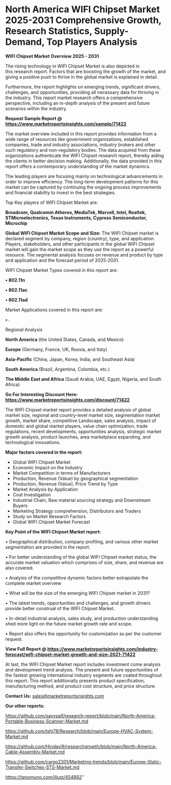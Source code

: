 # North America WIFI Chipset Market 2025-2031 Comprehensive Growth, Research Statistics, Supply-Demand,  Top Players Analysis

<Strong> WIFI Chipset Market Overview 2025 - 2031</strong>

The rising technology in WIFI Chipset Market is also depicted in this research report. Factors that are boosting the growth of the market, and giving a positive push to thrive in the global market is explained in detail.

Furthermore, the report highlights on emerging trends, significant drivers, challenges, and opportunities, providing all necessary data for thriving in the industry. This report market research offers a comprehensive perspective, including an in-depth analysis of the present and future scenarios within the industry.

<strong>Request Sample Report @ <a href=https://www.marketreportsinsights.com/sample/71422>https://www.marketreportsinsights.com/sample/71422</a></strong>

The market overview included in this report provides information from a wide range of resources like government organizations, established companies, trade and industry associations, industry brokers and other such regulatory and non-regulatory bodies. The data acquired from these organizations authenticate the WIFI Chipset research report, thereby aiding the clients in better decision making. Additionally, the data provided in this report offers a contemporary understanding of the market dynamics.

The leading players are focusing mainly on technological advancements in order to improve efficiency. The long-term development patterns for this market can be captured by continuing the ongoing process improvements and financial stability to invest in the best strategies.

Top Key players of WIFI Chipset Market are:

<strong>Broadcom, Qualcomm Atheros, MediaTek, Marvell, Intel, Realtek, STMicroelectronics, Texas Instruments, Cypress Semiconductor, Microchip</strong>

<strong><b>Global WIFI Chipset Market Scope and Size:</b></strong>
The WIFI Chipset market is declared segment by company, region (country), type, and application. Players, stakeholders, and other participants in the global WIFI Chipset market will gain the market scope as they use the report as a powerful resource. The segmental analysis focuses on revenue and product by type and application and the forecast period of 2025-2031.

WIFI Chipset Market Types covered in this report are:

<strong>• 802.11n

• 802.11ac

• 802.11ad</strong>

Market Applications covered in this report are:

<strong>• .</strong> 

Regional Analysis

<strong>North America</strong> (the United States, Canada, and Mexico)

<strong>Europe</strong> (Germany, France, UK, Russia, and Italy)

<strong>Asia-Pacific</strong> (China, Japan, Korea, India, and Southeast Asia)

<strong>South America</strong> (Brazil, Argentina, Colombia, etc.)

<strong>The Middle East and Africa</strong> (Saudi Arabia, UAE, Egypt, Nigeria, and South Africa)

<strong>Go For Interesting Discount Here: <a href=https://www.marketreportsinsights.com/discount/71422>https://www.marketreportsinsights.com/discount/71422</a></strong>

The WIFI Chipset market report provides a detailed analysis of global market size, regional and country-level market size, segmentation market growth, market share, competitive Landscape, sales analysis, impact of domestic and global market players, value chain optimization, trade regulations, recent developments, opportunities analysis, strategic market growth analysis, product launches, area marketplace expanding, and technological innovations.

<strong><b>Major factors covered in the report:</b></strong>
<ul>
  <li>Global WIFI Chipset Market </li>
  <li>Economic Impact on the Industry</li>
  <li>Market Competition in terms of Manufacturers</li>
  <li>Production, Revenue (Value) by geographical segmentation</li>
  <li>Production, Revenue (Value), Price Trend by Type</li>
  <li>Market Analysis by Application</li>
  <li>Cost Investigation</li>
  <li>Industrial Chain, Raw material sourcing strategy and Downstream Buyers</li>
  <li>Marketing Strategy comprehension, Distributors and Traders</li>
  <li>Study on Market Research Factors</li>
  <li>Global WIFI Chipset Market Forecast</li>
</ul>

<strong><b>Key Point of the WIFI Chipset Market report:</b></strong>

• Geographical distribution, company profiling, and various other market segmentation are provided in the report.

• For better understanding of the global WIFI Chipset market status, the accurate market valuation which comprises of size, share, and revenue are also covered.

• Analysis of the competitive dynamic factors better extrapolate the complete market overview

• What will be the size of the emerging WIFI Chipset market in 2031?

• The latest trends, opportunities and challenges, and growth drivers provide better construal of the WIFI Chipset Market.

• In-detail industrial analysis, sales study, and production understanding shed more light on the future market growth rate and scope.

• Report also offers the opportunity for customization as per the customer request.

<strong><b>View Full Report @ <a href=https://www.marketreportsinsights.com/industry-forecast/wifi-chipset-market-growth-and-size-2021-71422>https://www.marketreportsinsights.com/industry-forecast/wifi-chipset-market-growth-and-size-2021-71422</a></b></strong>


At last, the WIFI Chipset Market report includes investment come analysis and development trend analysis. The present and future opportunities of the fastest growing international industry segments are coated throughout this report. This report additionally presents product specification, manufacturing method, and product cost structure, and price structure.

<strong>Contact Us:</strong>
sales@marketreportsinsights.com

<strong>Our other reports:</strong>

<a href=https://github.com/sayysaif/research-report/blob/main/North-America-Portable-Business-Scanner-Market.md>https://github.com/sayysaif/research-report/blob/main/North-America-Portable-Business-Scanner-Market.md</a>

<a href=https://github.com/Ishi78/Research/blob/main/Europe-HVAC-System-Market.md>https://github.com/Ishi78/Research/blob/main/Europe-HVAC-System-Market.md</a>

<a href=https://github.com/Hindavi9/researchgrowth/blob/main/North-America-Cable-Assembly-Market.md>https://github.com/Hindavi9/researchgrowth/blob/main/North-America-Cable-Assembly-Market.md</a>

<a href=https://github.com/cargo2301/Marketing-trends/blob/main/Europe-Static-Transfer-Switches-STS-Market.md>https://github.com/cargo2301/Marketing-trends/blob/main/Europe-Static-Transfer-Switches-STS-Market.md</a>

<a href=https://tanomuno.com/illust/454882>https://tanomuno.com/illust/454882</a>"
